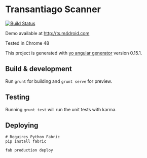 # Transantiago Scanner
[![Build Status](https://travis-ci.org/m4droid/TransantiagoScanner.svg?branch=master)](https://travis-ci.org/m4droid/TransantiagoScanner)

Demo available at http://ts.m4droid.com

Tested in Chrome 48


This project is generated with [yo angular generator](https://github.com/yeoman/generator-angular)
version 0.15.1.

## Build & development

Run `grunt` for building and `grunt serve` for preview.

## Testing

Running `grunt test` will run the unit tests with karma.

## Deploying
	# Requires Python Fabric
	pip install fabric

	fab production deploy
